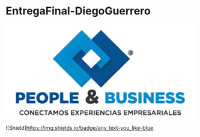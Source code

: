 # EntregaFinal-DiegoGuerrero

![Logo P&B](<assets/img/1 IMAGOTIPO zyro.png>)

![Shield]https://img.shields.io/badge/any_text-you_like-blue